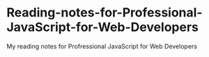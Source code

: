 # Reading-notes-for-Professional-JavaScript-for-Web-Developers
My reading notes for Profressional JavaScript for Web Developers
